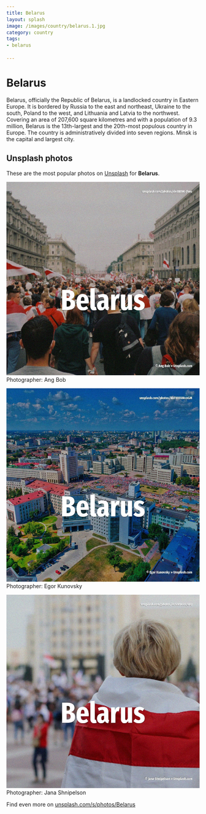 ```yaml
---
title: Belarus
layout: splash
image: /images/country/belarus.1.jpg
category: country
tags:
- belarus

---
```

# Belarus

Belarus, officially the Republic of Belarus, is a landlocked country in Eastern Europe.
It is bordered by Russia to the east and northeast, Ukraine to the south, Poland to the west, and 
Lithuania and Latvia to the northwest.
Covering an area of 207,600 square kilometres  and with a population of 9.3 million, Belarus is the 
13th-largest and the 20th-most populous country in Europe.
The country is administratively divided into seven regions.
Minsk is the capital and largest city.

 
## Unsplash photos
These are the most popular photos on [Unsplash](https://unsplash.com) for **Belarus**.
 
![Belarus](/images/country/belarus.1.jpg)
Photographer:  Ang Bob
 
![Belarus](/images/country/belarus.2.jpg)
Photographer:  Egor Kunovsky
 
![Belarus](/images/country/belarus.3.jpg)
Photographer:  Jana Shnipelson
 
Find even more on [unsplash.com/s/photos/Belarus](https://unsplash.com/s/photos/Belarus)
 
